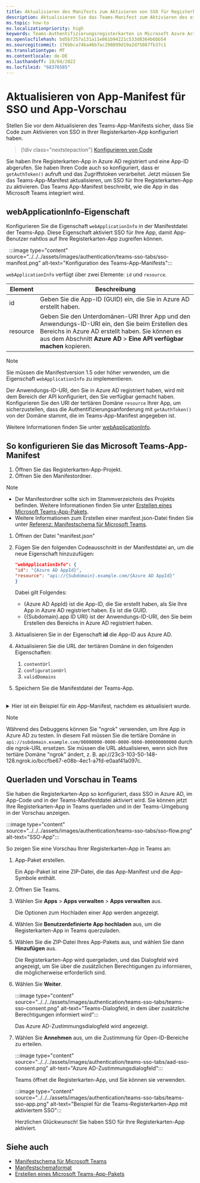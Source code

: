 ```yaml
---
title: Aktualisieren des Manifests zum Aktivieren von SSO für Registerkarten
description: Aktualisieren Sie das Teams-Manifest zum Aktivieren des einmaligen Anmeldens (Single Sign-On, SSO) für Registerkarten und zum Querladen in den Teams-Client, um die SSO-Authentifizierung zu testen.
ms.topic: how-to
ms.localizationpriority: high
keywords: Teams-Authentifizierungsregisterkarten in Microsoft Azure Active Directory (Azure AD)-Graph-API
ms.openlocfilehash: bd5b7257a131a11e861b94221c533d8364b6bb54
ms.sourcegitcommit: 176bbca74ba46b7ac298899d19a2d75087fb37c1
ms.translationtype: MT
ms.contentlocale: de-DE
ms.lasthandoff: 10/04/2022
ms.locfileid: "68376585"
---
```

# <a name="update-manifest-for-sso-and-preview-app"></a>Aktualisieren von App-Manifest für SSO und App-Vorschau

Stellen Sie vor dem Aktualisieren des Teams-App-Manifests sicher, dass Sie Code zum Aktivieren von SSO in Ihrer Registerkarten-App konfiguriert haben.

> [!div class="nextstepaction"]
> [Konfigurieren von Code](tab-sso-code.md)

Sie haben Ihre Registerkarten-App in Azure AD registriert und eine App-ID abgerufen. Sie haben Ihren Code auch so konfiguriert, dass er `getAuthToken()` aufruft und das Zugriffstoken verarbeitet. Jetzt müssen Sie das Teams-App-Manifest aktualisieren, um SSO für Ihre Registerkarten-App zu aktivieren. Das Teams App-Manifest beschreibt, wie die App in das Microsoft Teams integriert wird.

## <a name="webapplicationinfo-property"></a>webApplicationInfo-Eigenschaft

Konfigurieren Sie die Eigenschaft `webApplicationInfo` in der Manifestdatei der Teams-App. Diese Eigenschaft aktiviert SSO für Ihre App, damit App-Benutzer nahtlos auf Ihre Registerkarten-App zugreifen können.

&nbsp;&nbsp;:::image type="content" source="../../../assets/images/authentication/teams-sso-tabs/sso-manifest.png" alt-text="Konfiguration des Teams-App-Manifests":::

`webApplicationInfo` verfügt über zwei Elemente: `id` und `resource`.

| Element | Beschreibung |
| --- | --- |
| id | Geben Sie die App-ID (GUID) ein, die Sie in Azure AD erstellt haben. |
| resource | Geben Sie den Unterdomänen-URI Ihrer App und den Anwendungs-ID-URI ein, den Sie beim Erstellen des Bereichs in Azure AD erstellt haben. Sie können es aus dem Abschnitt **Azure AD** > **Eine API verfügbar machen** kopieren. |

> [!NOTE]
> Sie müssen die Manifestversion 1.5 oder höher verwenden, um die Eigenschaft `webApplicationInfo` zu implementieren.

Der Anwendungs-ID-URI, den Sie in Azure AD registriert haben, wird mit dem Bereich der API konfiguriert, den Sie verfügbar gemacht haben. Konfigurieren Sie den URI der tertiären Domäne `resource` Ihrer App, um sicherzustellen, dass die Authentifizierungsanforderung mit `getAuthToken()` von der Domäne stammt, die im Teams-App-Manifest angegeben ist.

Weitere Informationen finden Sie unter [webApplicationInfo](../../../resources/schema/manifest-schema.md#webapplicationinfo).

## <a name="to-configure-teams-app-manifest"></a>So konfigurieren Sie das Microsoft Teams-App-Manifest

1. Öffnen Sie das Registerkarten-App-Projekt.
2. Öffnen Sie den Manifestordner.

  > [!NOTE]
  >
  > - Der Manifestordner sollte sich im Stammverzeichnis des Projekts befinden. Weitere Informationen finden Sie unter [Erstellen eines Microsoft Teams-App-Pakets](../../../concepts/build-and-test/apps-package.md).
  > - Weitere Informationen zum Erstellen einer manifest.json-Datei finden Sie unter [Referenz: Manifestschema für Microsoft Teams](../../../resources/schema/manifest-schema.md).

1. Öffnen der Datei "manifest.json"
1. Fügen Sie den folgenden Codeausschnitt in der Manifestdatei an, um die neue Eigenschaft hinzuzufügen:

    ```json
    "webApplicationInfo": {
    "id": "{Azure AD AppId}",
    "resource": "api://{Subdomain}.example.com/{Azure AD AppId}"
    }
    ```

    Dabei gilt Folgendes:
    - {Azure AD AppId} ist die App-ID, die Sie erstellt haben, als Sie Ihre App in Azure AD registriert haben. Es ist die GUID.
    - {{Subdomain}.app ID URI} ist der Anwendungs-ID-URI, den Sie beim Erstellen des Bereichs in Azure AD registriert haben.

4. Aktualisieren Sie in der Eigenschaft **id** die App-ID aus Azure AD.
5. Aktualisieren Sie die URL der tertiären Domäne in den folgenden Eigenschaften:
   1. `contentUrl`
   2. `configurationUrl`
   3. `validDomains`
6. Speichern Sie die Manifestdatei der Teams-App.

<br>
<details>
<summary>Hier ist ein Beispiel für ein App-Manifest, nachdem es aktualisiert wurde.</summary>

```json
{
  "$schema": "https://developer.microsoft.com/json-schemas/teams/v1.11/MicrosoftTeams.schema.json",
  "manifestVersion": "1.11",
  "version": "1.0.0",
  "id": "bccfbe67-e08b-4ec1-a7fd-e0aaf41a097c",
  "developer": {
    "name": "Microsoft",
    "websiteUrl": "https://www.microsoft.com",
    "privacyUrl": "https://www.microsoft.com/privacy",
    "termsOfUseUrl": "https://www.microsoft.com/termsofuse"
  },
  "name": {
    "short": "Teams Auth SSO",
    "full": "Teams Auth SSO"
  },
  "description": {
    "short": "Teams Auth SSO app",
    "full": "The Teams Auth SSO app"
  },
  "icons": {
    "outline": "outline.png",
    "color": "color.png"
  },
  "accentColor": "#60A18E",
  "staticTabs": [
    {
      "entityId": "auth",
      "name": "Auth",
      "contentUrl": "https://contoso.com/Home/Index",
      "scopes": [ "personal" ]
    }
  ],
  "configurableTabs": [
    {
      "configurationUrl": "https://contoso.com/Home/Configure",
      "canUpdateConfiguration": true,
      "scopes": [
        "team"
      ]
    }
  ],
  "permissions": [ "identity", "messageTeamMembers" ],
  "validDomains": [
    "contoso.com"
  ],
  "webApplicationInfo": {
    "id": "bccfbe67-e08b-4ec1-a7fd-e0aaf41a097c",
    "resource": "api://contoso.com/bccfbe67-e08b-4ec1-a7fd-e0aaf41a097c"
  }
}
```

</details>

> [!NOTE]
> Während des Debuggens können Sie "ngrok" verwenden, um Ihre App in Azure AD zu testen. In diesem Fall müssen Sie die tertiäre Domäne in `api://subdomain.example.com/00000000-0000-0000-0000-000000000000` durch die ngrok-URL ersetzen. Sie müssen die URL aktualisieren, wenn sich Ihre tertiäre Domäne "ngrok" ändert, z. B. api://23c3-103-50-148-128.ngrok.io/bccfbe67-e08b-4ec1-a7fd-e0aaf41a097c.

## <a name="sideload-and-preview-in-teams"></a>Querladen und Vorschau in Teams

Sie haben die Registerkarten-App so konfiguriert, dass SSO in Azure AD, im App-Code und in der Teams-Manifestdatei aktiviert wird. Sie können jetzt Ihre Registerkarten-App in Teams querladen und in der Teams-Umgebung in der Vorschau anzeigen.

:::image type="content" source="../../../assets/images/authentication/teams-sso-tabs/sso-flow.png" alt-text="SSO-App":::

So zeigen Sie eine Vorschau Ihrer Registerkarten-App in Teams an:

1. App-Paket erstellen.

   Ein App-Paket ist eine ZIP-Datei, die das App-Manifest und die App-Symbole enthält.

1. Öffnen Sie Teams.

1. Wählen Sie **Apps** > **Apps verwalten** > **Apps verwalten** aus.

    Die Optionen zum Hochladen einer App werden angezeigt.

1. Wählen Sie **Benutzerdefinierte App hochladen** aus, um die Registerkarten-App in Teams querzuladen.

1. Wählen Sie die ZIP-Datei Ihres App-Pakets aus, und wählen Sie dann **Hinzufügen** aus.

    Die Registerkarten-App wird quergeladen, und das Dialogfeld wird angezeigt, um Sie über die zusätzlichen Berechtigungen zu informieren, die möglicherweise erforderlich sind.

1. Wählen Sie **Weiter**.

    :::image type="content" source="../../../assets/images/authentication/teams-sso-tabs/teams-sso-consent.png" alt-text="Teams-Dialogfeld, in dem über zusätzliche Berechtigungen informiert wird":::

    Das Azure AD-Zustimmungsdialogfeld wird angezeigt.

1. Wählen Sie **Annehmen** aus, um die Zustimmung für Open-ID-Bereiche zu erteilen.

    :::image type="content" source="../../../assets/images/authentication/teams-sso-tabs/aad-sso-consent.png" alt-text="Azure AD-Zustimmungsdialogfeld":::

    Teams öffnet die Registerkarten-App, und Sie können sie verwenden.

    :::image type="content" source="../../../assets/images/authentication/teams-sso-tabs/teams-sso-app.png" alt-text="Beispiel für die Teams-Registerkarten-App mit aktiviertem SSO":::

    Herzlichen Glückwunsch! Sie haben SSO für Ihre Registerkarten-App aktiviert.

## <a name="see-also"></a>Siehe auch

- [Manifestschema für Microsoft Teams](../../../resources/schema/manifest-schema.md)
- [Manifestschemaformat](https://developer.microsoft.com/json-schemas/teams/v1.12/MicrosoftTeams.schema.json)
- [Erstellen eines Microsoft Teams-App-Pakets](../../../concepts/build-and-test/apps-package.md)
